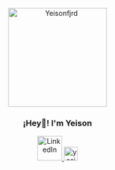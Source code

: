 <p align="center" width="300">
  <img align="center" width="200" src="https://i.imgur.com/MKQzW4A.png" alt="Yeisonfjrd">
  <h3 align="center">¡Hey👋! I'm Yeison</h3>
</p>

<p align="center">
  <a href="https://www.linkedin.com/in/yeison-fajardo/">
    <img src="https://upload.wikimedia.org/wikipedia/commons/0/01/LinkedIn_Logo.svg" width="50px" height="50px" alt="LinkedIn"/>
  </a>
  <a href="https://yeisonfjrd.netlify.app/">
    <img src="https://user-images.githubusercontent.com/54821132/129295088-d8b1421a-2274-42a2-951c-3acc1d5807d6.png" width="28px" height="28px" alt="yesionfjrd"/>
  </a>
</p>
